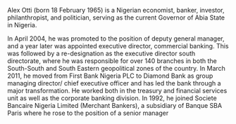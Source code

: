 Alex Otti (born 18 February 1965) is a Nigerian economist, banker, investor, philanthropist, and politician, serving as the current Governor of Abia State in Nigeria.



 In April 2004, he was promoted to the position of deputy general manager, and a year later was appointed executive director, commercial banking. This was followed by a re-designation as the executive director south directorate, where he was responsible for over 140 branches in both the South-South and South Eastern geopolitical zones of the country. In March 2011, he moved from First Bank Nigeria PLC to Diamond Bank as group managing director/ chief executive officer and has led the bank through a major transformation. He worked both in the treasury and financial services unit as well as the corporate banking division. In 1992, he joined Societe Bancaire Nigeria Limited (Merchant Bankers), a subsidiary of Banque SBA Paris where he rose to the position of a senior manager